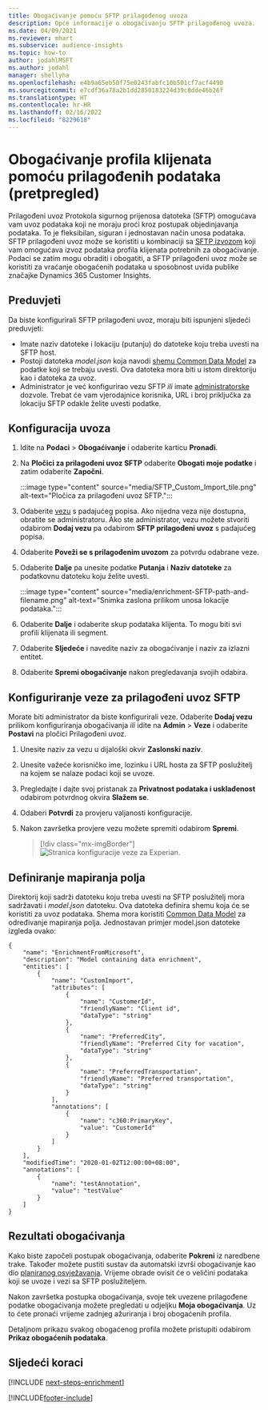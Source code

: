 ```yaml
---
title: Obogaćivanje pomoću SFTP prilagođenog uvoza
description: Opće informacije o obogaćivanju SFTP prilagođenog uvoza.
ms.date: 04/09/2021
ms.reviewer: mhart
ms.subservice: audience-insights
ms.topic: how-to
author: jodahlMSFT
ms.author: jodahl
manager: shellyha
ms.openlocfilehash: e4b9a65eb50f75e0243fabfc10b501cf7acf4490
ms.sourcegitcommit: e7cdf36a78a2b1dd2850183224d39c8dde46b26f
ms.translationtype: HT
ms.contentlocale: hr-HR
ms.lasthandoff: 02/16/2022
ms.locfileid: "8229618"
---
```

# <a name="enrich-customer-profiles-with-custom-data-preview"></a>Obogaćivanje profila klijenata pomoću prilagođenih podataka (pretpregled)

Prilagođeni uvoz Protokola sigurnog prijenosa datoteka (SFTP) omogućava vam uvoz podataka koji ne moraju proći kroz postupak objedinjavanja podataka. To je fleksibilan, siguran i jednostavan način unosa podataka. SFTP prilagođeni uvoz može se koristiti u kombinaciji sa [SFTP izvozom](export-sftp.md) koji vam omogućava izvoz podataka profila klijenata potrebnih za obogaćivanje. Podaci se zatim mogu obraditi i obogatiti, a SFTP prilagođeni uvoz može se koristiti za vraćanje obogaćenih podataka u sposobnost uvida publike značajke Dynamics 365 Customer Insights.

## <a name="prerequisites"></a>Preduvjeti

Da biste konfigurirali SFTP prilagođeni uvoz, moraju biti ispunjeni sljedeći preduvjeti:

- Imate naziv datoteke i lokaciju (putanju) do datoteke koju treba uvesti na SFTP host.
- Postoji datoteka *model.json* koja navodi [shemu Common Data Model](/common-data-model/) za podatke koji se trebaju uvesti. Ova datoteka mora biti u istom direktoriju kao i datoteka za uvoz.
- Administrator je već konfigurirao vezu SFTP *ili* imate [administratorske](permissions.md#administrator) dozvole. Trebat će vam vjerodajnice korisnika, URL i broj priključka za lokaciju SFTP odakle želite uvesti podatke.


## <a name="configure-the-import"></a>Konfiguracija uvoza

1. Idite na **Podaci** > **Obogaćivanje** i odaberite karticu **Pronađi**.

1. Na **Pločici za prilagođeni uvoz SFTP** odaberite **Obogati moje podatke** i zatim odaberite **Započni**.

   :::image type="content" source="media/SFTP_Custom_Import_tile.png" alt-text="Pločica za prilagođeni uvoz SFTP.":::

1. Odaberite [vezu](connections.md) s padajućeg popisa. Ako nijedna veza nije dostupna, obratite se administratoru. Ako ste administrator, vezu možete stvoriti odabirom **Dodaj vezu** pa odabirom **SFTP prilagođeni uvoz** s padajućeg popisa.

1. Odaberite **Poveži se s prilagođenim uvozom** za potvrdu odabrane veze.

1.  Odaberite **Dalje** pa unesite podatke **Putanja** i **Naziv datoteke** za podatkovnu datoteku koju želite uvesti.

    :::image type="content" source="media/enrichment-SFTP-path-and-filename.png" alt-text="Snimka zaslona prilikom unosa lokacije podataka.":::

1. Odaberite **Dalje** i odaberite skup podataka klijenta. To mogu biti svi profili klijenata ili segment.

1. Odaberite **Sljedeće** i navedite naziv za obogaćivanje i naziv za izlazni entitet. 

1. Odaberite **Spremi obogaćivanje** nakon pregledavanja svojih odabira.

## <a name="configure-the-connection-for-sftp-custom-import"></a>Konfiguriranje veze za prilagođeni uvoz SFTP 

Morate biti administrator da biste konfigurirali veze. Odaberite **Dodaj vezu** prilikom konfiguriranja obogaćivanja *ili* idite na **Admin** > **Veze** i odaberite **Postavi** na pločici Prilagođeni uvoz.

1. Unesite naziv za vezu u dijaloški okvir **Zaslonski naziv**.

1. Unesite važeće korisničko ime, lozinku i URL hosta za SFTP poslužitelj na kojem se nalaze podaci koji se uvoze.

1. Pregledajte i dajte svoj pristanak za **Privatnost podataka i usklađenost** odabirom potvrdnog okvira **Slažem se**.

1. Odaberi **Potvrdi** za provjeru valjanosti konfiguracije.

1. Nakon završetka provjere vezu možete spremiti odabirom **Spremi**.

   > [!div class="mx-imgBorder"]
   > ![Stranica konfiguracije veze za Experian.](media/enrichment-SFTP-connection.png "Stranica konfiguracije veze na Experian")


## <a name="defining-field-mappings"></a>Definiranje mapiranja polja 

Direktorij koji sadrži datoteku koju treba uvesti na SFTP poslužitelj mora sadržavati i *model.json* datoteku. Ova datoteka definira shemu koja će se koristiti za uvoz podataka. Shema mora koristiti [Common Data Model](/common-data-model/) za određivanje mapiranja polja. Jednostavan primjer model.json datoteke izgleda ovako:

```
{
    "name": "EnrichmentFromMicrosoft",
    "description": "Model containing data enrichment",
    "entities": [
        {
            "name": "CustomImport",
            "attributes": [
                {
                    "name": "CustomerId",
                    "friendlyName": "Client id",
                    "dataType": "string"
                },
                {
                    "name": "PreferredCity",
                    "friendlyName": "Preferred City for vacation",
                    "dataType": "string"
                },
                {
                    "name": "PreferredTransportation",
                    "friendlyName": "Preferred transportation",
                    "dataType": "string"
                }
            ],
            "annotations": [
                {
                    "name": "c360:PrimaryKey",
                    "value": "CustomerId"
                }
            ]
        }
    ],
    "modifiedTime": "2020-01-02T12:00:00+08:00",
    "annotations": [
        {
            "name": "testAnnotation",
            "value": "testValue"
        }
    ]
}
```

## <a name="enrichment-results"></a>Rezultati obogaćivanja

Kako biste započeli postupak obogaćivanja, odaberite **Pokreni** iz naredbene trake. Također možete pustiti sustav da automatski izvrši obogaćivanje kao dio [ planiranog osvježavanja](system.md#schedule-tab). Vrijeme obrade ovisit će o veličini podataka koji se uvoze i vezi sa SFTP poslužiteljem.

Nakon završetka postupka obogaćivanja, svoje tek uvezene prilagođene podatke obogaćivanja možete pregledati u odjeljku **Moja obogaćivanja**. Uz to ćete pronaći vrijeme zadnjeg ažuriranja i broj obogaćenih profila.

Detaljnom prikazu svakog obogaćenog profila možete pristupiti odabirom **Prikaz obogaćenih podataka**.

## <a name="next-steps"></a>Sljedeći koraci

[!INCLUDE [next-steps-enrichment](../includes/next-steps-enrichment.md)]

[!INCLUDE[footer-include](../includes/footer-banner.md)]
